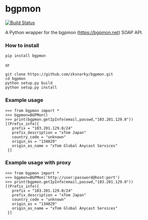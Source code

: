 # bgpmon

[![Build Status](https://travis-ci.org/MustyMouse/bgpmon.svg?branch=master)](https://travis-ci.org/MustyMouse/bgpmon)  

A Python wrapper for the bgpmon (https://bgpmon.net) SOAP API.  

### How to install
```
pip install bgpmon
```
or
```
git clone https://github.com/zksnarky/bgpmon.git
cd bgpmon
python setup.py build
python setup.py install
```
### Example usage
```
>>> from bgpmon import *
>>> bgpmon=BGPMon()
>>> print(bgpmon.getIpInfo(email,passwd,"103.201.129.0"))
[(Prefix_info){
   prefix = "103.201.129.0/24"
   prefix_description = "xTom Japan"
   country_code = "unknown"
   origin_as = "134829"
   origin_as_name = "xTom Global Anycast Services"
 }]
```
### Example usage with proxy
```
>>> from bgpmon import *
>>> bgpmon=BGPMon('http://user:password@host:port')
>>> print(bgpmon.getIpInfo(email,passwd,"103.201.129.0"))
[(Prefix_info){
   prefix = "103.201.129.0/24"
   prefix_description = "xTom Japan"
   country_code = "unknown"
   origin_as = "134829"
   origin_as_name = "xTom Global Anycast Services"
 }]
```

